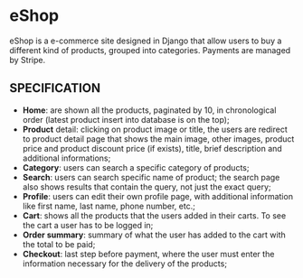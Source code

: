 # eShop
eShop is a e-commerce site designed in Django  that allow users to buy a different kind of products, grouped into categories. Payments are managed by Stripe.

## SPECIFICATION
* **Home**: are shown all the products, paginated by 10, in chronological order (latest product insert into database is on the top);
* **Product** detail: clicking on product image or title, the users are redirect to product detail page that shows the main image, other images, product price and product discount price (if exists), title, brief description and additional informations;
* **Category**: users can search a specific category of products;
* **Search**: users can search specific name of product; the search page also shows results that contain the query, not just the exact query;
* **Profile**: users can edit their own profile page, with additional information like first name, last name, phone number, etc.;
* **Cart**: shows all the products that the users added in their carts. To see the cart a user has to be logged in;
* **Order summary**: summary of what the user has added to the cart with the total to be paid;
* **Checkout**: last step before payment, where the user must enter the information necessary for the delivery of the products;
